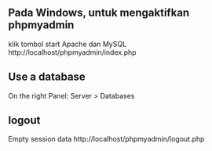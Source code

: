 ## Pada Windows, untuk mengaktifkan phpmyadmin
klik tombol start Apache dan MySQL
http://localhost/phpmyadmin/index.php

## Use a database
On the right Panel: Server > Databases

## logout
Empty session data
http://localhost/phpmyadmin/logout.php
